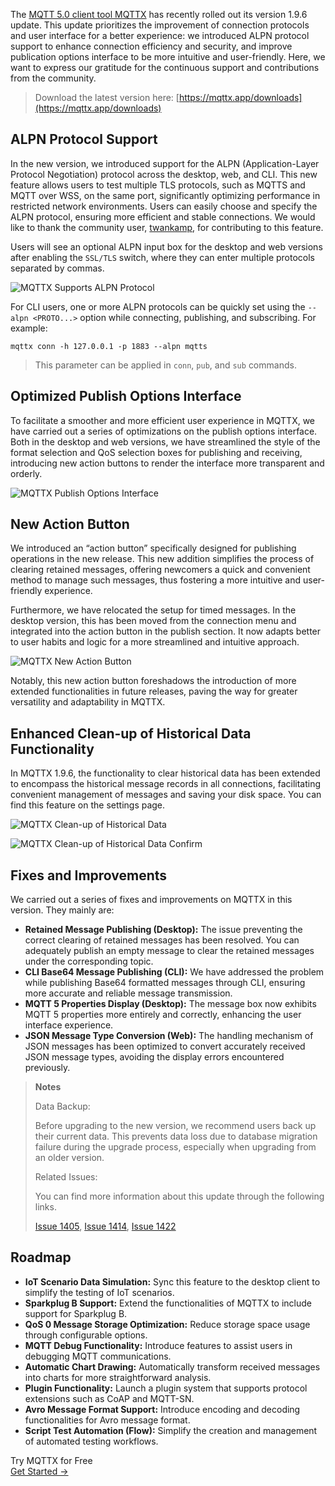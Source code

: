 The [MQTT 5.0 client tool MQTTX](https://mqttx.app/) has recently rolled out its version 1.9.6 update. This update prioritizes the improvement of connection protocols and user interface for a better experience: we introduced ALPN protocol support to enhance connection efficiency and security, and improve publication options interface to be more intuitive and user-friendly. Here, we want to express our gratitude for the continuous support and contributions from the community.

> Download the latest version here: [https://mqttx.app/downloads](https://mqttx.app/downloads) 

## ALPN Protocol Support

In the new version, we introduced support for the ALPN (Application-Layer Protocol Negotiation) protocol across the desktop, web, and CLI. This new feature allows users to test multiple TLS protocols, such as MQTTS and MQTT over WSS, on the same port, significantly optimizing performance in restricted network environments. Users can easily choose and specify the ALPN protocol, ensuring more efficient and stable connections. We would like to thank the community user, [twankamp](https://github.com/twankamp), for contributing to this feature.

Users will see an optional ALPN input box for the desktop and web versions after enabling the `SSL/TLS` switch, where they can enter multiple protocols separated by commas.

![MQTTX Supports ALPN Protocol](https://assets.emqx.com/images/89f743385be3c17bf92ce8365710becd.png)

For CLI users, one or more ALPN protocols can be quickly set using the `--alpn <PROTO...>` option while connecting, publishing, and subscribing. For example:

```
mqttx conn -h 127.0.0.1 -p 1883 --alpn mqtts
```

> This parameter can be applied in `conn`, `pub`, and `sub` commands.

## Optimized Publish Options Interface

To facilitate a smoother and more efficient user experience in MQTTX, we have carried out a series of optimizations on the publish options interface. Both in the desktop and web versions, we have streamlined the style of the format selection and QoS selection boxes for publishing and receiving, introducing new action buttons to render the interface more transparent and orderly.

![MQTTX Publish Options Interface](https://assets.emqx.com/images/8ddcc72932cfa8dd6af0fc35f8f12ff0.png)

## New Action Button

We introduced an “action button” specifically designed for publishing operations in the new release. This new addition simplifies the process of clearing retained messages, offering newcomers a quick and convenient method to manage such messages, thus fostering a more intuitive and user-friendly experience.

Furthermore, we have relocated the setup for timed messages. In the desktop version, this has been moved from the connection menu and integrated into the action button in the publish section. It now adapts better to user habits and logic for a more streamlined and intuitive approach.

![MQTTX New Action Button](https://assets.emqx.com/images/b34916affba940e38bd055de8c036c2d.png)

Notably, this new action button foreshadows the introduction of more extended functionalities in future releases, paving the way for greater versatility and adaptability in MQTTX.

## Enhanced Clean-up of Historical Data Functionality

In MQTTX 1.9.6, the functionality to clear historical data has been extended to encompass the historical message records in all connections, facilitating convenient management of messages and saving your disk space. You can find this feature on the settings page.

![MQTTX Clean-up of Historical Data](https://assets.emqx.com/images/a7a302557b166f8f76ea793d74643a72.png)

![MQTTX Clean-up of Historical Data Confirm](https://assets.emqx.com/images/fd71143ab2e1fee656eb26f432e72c44.png)

## Fixes and Improvements

We carried out a series of fixes and improvements on MQTTX in this version. They mainly are:

- **Retained Message Publishing (Desktop):**
  The issue preventing the correct clearing of retained messages has been resolved. You can adequately publish an empty message to clear the retained messages under the corresponding topic.
- **CLI Base64 Message Publishing (CLI):**
  We have addressed the problem while publishing Base64 formatted messages through CLI, ensuring more accurate and reliable message transmission.
- **MQTT 5 Properties Display (Desktop):**
  The message box now exhibits MQTT 5 properties more entirely and correctly, enhancing the user interface experience.
- **JSON Message Type Conversion (Web):**
  The handling mechanism of JSON messages has been optimized to convert accurately received JSON message types, avoiding the display errors encountered previously.

> **Notes**
>
> Data Backup: 
>
> Before upgrading to the new version, we recommend users back up their current data. This prevents data loss due to database migration failure during the upgrade process, especially when upgrading from an older version.
>
> Related Issues: 
>
> You can find more information about this update through the following links.
>
> [Issue 1405](https://github.com/emqx/MQTTX/issues/1405), [Issue 1414](https://github.com/emqx/MQTTX/issues/1414), [Issue 1422](https://github.com/emqx/MQTTX/issues/1422)

## Roadmap

- **IoT Scenario Data Simulation:** Sync this feature to the desktop client to simplify the testing of IoT scenarios.
- **Sparkplug B Support:** Extend the functionalities of MQTTX to include support for Sparkplug B.
- **QoS 0 Message Storage Optimization:** Reduce storage space usage through configurable options.
- **MQTT Debug Functionality:** Introduce features to assist users in debugging MQTT communications.
- **Automatic Chart Drawing:** Automatically transform received messages into charts for more straightforward analysis.
- **Plugin Functionality:** Launch a plugin system that supports protocol extensions such as CoAP and MQTT-SN.
- **Avro Message Format Support:** Introduce encoding and decoding functionalities for Avro message format.
- **Script Test Automation (Flow):** Simplify the creation and management of automated testing workflows.



<section class="promotion">
    <div>
        Try MQTTX for Free
    </div>
    <a href="https://mqttx.app/downloads" class="button is-gradient px-5">Get Started →</a>
</section>
